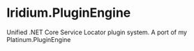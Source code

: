 # Iridium.PluginEngine
Unified .NET Core Service Locator plugin system. A port of my Platinum.PluginEngine
